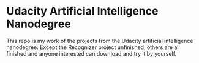 # Udacity Artificial Intelligence Nanodegree
This repo is my work of the projects from the Udacity artificial intelligence
nanodegree. Except the Recognizer project unfinished, others are all finished
and anyone interested can download and try it by yourself.
